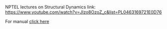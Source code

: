 NPTEL lectures on Structural Dynamics link: <br>
<a href="https://www.youtube.com/watch?v=Jlzo8OzoZ_c&list=PL0463169721E0D76">https://www.youtube.com/watch?v=Jlzo8OzoZ_c&list=PL0463169721E0D76</a>

For manual <a href="images/manual_exp8.pdf" target="_blank">click here</a>
